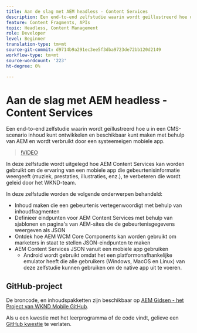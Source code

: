 ```yaml
---
title: Aan de slag met AEM headless - Content Services
description: Een end-to-end zelfstudie waarin wordt geïllustreerd hoe u inhoud kunt samenstellen en beschikbaar maken met AEM headless.
feature: Content Fragments, APIs
topic: Headless, Content Management
role: Developer
level: Beginner
translation-type: tm+mt
source-git-commit: d9714b9a291ec3ee5f3dba9723de72bb120d2149
workflow-type: tm+mt
source-wordcount: '223'
ht-degree: 0%

---
```



# Aan de slag met AEM headless - Content Services

Een end-to-end zelfstudie waarin wordt geïllustreerd hoe u in een CMS-scenario inhoud kunt ontwikkelen en beschikbaar kunt maken met behulp van AEM en wordt verbruikt door een systeemeigen mobiele app.

>[!VIDEO](https://video.tv.adobe.com/v/28315/?quality=12&learn=on)

In deze zelfstudie wordt uitgelegd hoe AEM Content Services kan worden gebruikt om de ervaring van een mobiele app die gebeurtenisinformatie weergeeft (muziek, prestaties, illustraties, enz.), te verbeteren die wordt geleid door het WKND-team.

In deze zelfstudie worden de volgende onderwerpen behandeld:

* Inhoud maken die een gebeurtenis vertegenwoordigt met behulp van inhoudfragmenten
* Definieer eindpunten voor AEM Content Services met behulp van sjablonen en pagina&#39;s van AEM-sites die de gebeurtenisgegevens weergeven als JSON
* Ontdek hoe AEM WCM Core Components kan worden gebruikt om marketers in staat te stellen JSON-eindpunten te maken
* AEM Content Services JSON vanuit een mobiele app gebruiken
   * Android wordt gebruikt omdat het een platformonafhankelijke emulator heeft die alle gebruikers (Windows, MacOS en Linux) van deze zelfstudie kunnen gebruiken om de native app uit te voeren.

## GitHub-project

De broncode, en inhoudspakketten zijn beschikbaar op [AEM Gidsen - het Project van WKND Mobile GitHub](https://github.com/adobe/aem-guides-wknd-mobile).

Als u een kwestie met het leerprogramma of de code vindt, gelieve een [GitHub kwestie](https://github.com/adobe/aem-guides-wknd-mobile/issues) te verlaten.
